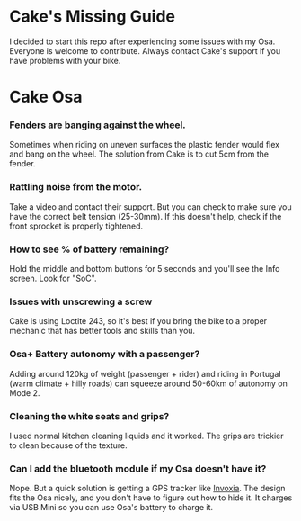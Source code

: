 # Cake's Missing Guide
I decided to start this repo after experiencing some issues with my Osa. Everyone is welcome to contribute. Always contact Cake's support if you have problems with your bike.

# Cake Osa
### Fenders are banging against the wheel.
Sometimes when riding on uneven surfaces the plastic fender would flex and bang on the wheel. The solution from Cake is to cut 5cm from the fender.

### Rattling noise from the motor.
Take a video and contact their support. But you can check to make sure you have the correct belt tension (25-30mm). If this doesn't help, check if the front sprocket is properly tightened.

### How to see % of battery remaining?
Hold the middle and bottom buttons for 5 seconds and you'll see the Info screen. Look for "SoC".

### Issues with unscrewing a screw
Cake is using Loctite 243, so it's best if you bring the bike to a proper mechanic that has better tools and skills than you.

### Osa+ Battery autonomy with a passenger?
Adding around 120kg of weight (passenger + rider) and riding in Portugal (warm climate + hilly roads) can squeeze around 50-60km of autonomy on Mode 2. 

### Cleaning the white seats and grips?
I used normal kitchen cleaning liquids and it worked. The grips are trickier to clean because of the texture.

### Can I add the bluetooth module if my Osa doesn't have it?
Nope. But a quick solution is getting a GPS tracker like [Invoxia](https://www.invoxia.com/en-GB). The design fits the Osa nicely, and you don't have to figure out how to hide it. It charges via USB Mini so you can use Osa's battery to charge it.
